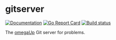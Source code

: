 # gitserver

[![Documentation](https://godoc.org/github.com/omegaup/gitserver?status.svg)](https://godoc.org/github.com/omegaup/gitserver)
[![Go Report Card](https://goreportcard.com/badge/github.com/omegaup/gitserver)](https://goreportcard.com/report/github.com/omegaup/gitserver)
[![Build status](https://travis-ci.org/omegaup/gitserver.svg?branch=master)](https://travis-ci.org/omegaup/gitserver)

The [omegaUp](https://github.com/omegaup/omegaup) Git server for problems.
